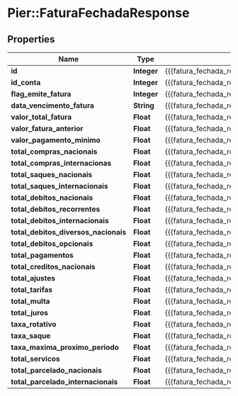 # Pier::FaturaFechadaResponse

## Properties
Name | Type | Description | Notes
------------ | ------------- | ------------- | -------------
**id** | **Integer** | {{{fatura_fechada_response_id_value}}} | [optional] 
**id_conta** | **Integer** | {{{fatura_fechada_response_id_conta_value}}} | [optional] 
**flag_emite_fatura** | **Integer** | {{{fatura_fechada_response_flag_emite_fatura_value}}} | [optional] 
**data_vencimento_fatura** | **String** | {{{fatura_fechada_response_data_vencimento_fatura_value}}} | [optional] 
**valor_total_fatura** | **Float** | {{{fatura_fechada_response_valor_total_fatura_value}}} | [optional] 
**valor_fatura_anterior** | **Float** | {{{fatura_fechada_response_valor_fatura_anterior_value}}} | [optional] 
**valor_pagamento_minimo** | **Float** | {{{fatura_fechada_response_valor_pagamento_minimo_value}}} | [optional] 
**total_compras_nacionais** | **Float** | {{{fatura_fechada_response_total_compras_nacionais_value}}} | [optional] 
**total_compras_internacionas** | **Float** | {{{fatura_fechada_response_total_compras_internacionas_value}}} | [optional] 
**total_saques_nacionais** | **Float** | {{{fatura_fechada_response_total_saques_nacionais_value}}} | [optional] 
**total_saques_internacionais** | **Float** | {{{fatura_fechada_response_total_saques_internacionais_value}}} | [optional] 
**total_debitos_nacionais** | **Float** | {{{fatura_fechada_response_total_debitos_nacionais_value}}} | [optional] 
**total_debitos_recorrentes** | **Float** | {{{fatura_fechada_response_total_debitos_recorrentes_value}}} | [optional] 
**total_debitos_internacionais** | **Float** | {{{fatura_fechada_response_total_debitos_internacionais_value}}} | [optional] 
**total_debitos_diversos_nacionais** | **Float** | {{{fatura_fechada_response_total_debitos_diversos_nacionais_value}}} | [optional] 
**total_debitos_opcionais** | **Float** | {{{fatura_fechada_response_total_debitos_opcionais_value}}} | [optional] 
**total_pagamentos** | **Float** | {{{fatura_fechada_response_total_pagamentos_value}}} | [optional] 
**total_creditos_nacionais** | **Float** | {{{fatura_fechada_response_total_creditos_nacionais_value}}} | [optional] 
**total_ajustes** | **Float** | {{{fatura_fechada_response_total_ajustes_value}}} | [optional] 
**total_tarifas** | **Float** | {{{fatura_fechada_response_total_tarifas_value}}} | [optional] 
**total_multa** | **Float** | {{{fatura_fechada_response_total_multa_value}}} | [optional] 
**total_juros** | **Float** | {{{fatura_fechada_response_total_juros_value}}} | [optional] 
**taxa_rotativo** | **Float** | {{{fatura_fechada_response_taxa_rotativo_value}}} | [optional] 
**taxa_saque** | **Float** | {{{fatura_fechada_response_taxa_saque_value}}} | [optional] 
**taxa_maxima_proximo_periodo** | **Float** | {{{fatura_fechada_response_taxa_maxima_proximo_periodo_value}}} | [optional] 
**total_servicos** | **Float** | {{{fatura_fechada_response_total_servicos_value}}} | 
**total_parcelado_nacionais** | **Float** | {{{fatura_fechada_response_total_parcelado_nacionais_value}}} | 
**total_parcelado_internacionais** | **Float** | {{{fatura_fechada_response_total_parcelado_internacionais_value}}} | 


